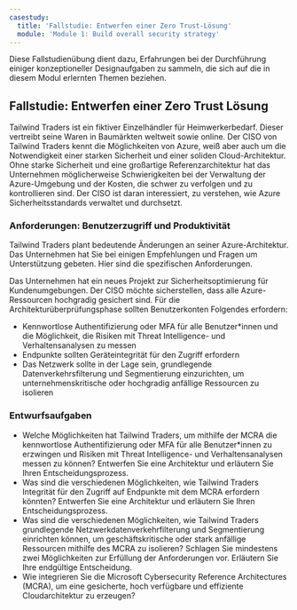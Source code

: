 ```yaml
---
casestudy:
  title: 'Fallstudie: Entwerfen einer Zero Trust-Lösung'
  module: 'Module 1: Build overall security strategy'
---
```


Diese Fallstudienübung dient dazu, Erfahrungen bei der Durchführung einiger konzeptioneller Designaufgaben zu sammeln, die sich auf die in diesem Modul erlernten Themen beziehen.

## Fallstudie: Entwerfen einer Zero Trust Lösung

Tailwind Traders ist ein fiktiver Einzelhändler für Heimwerkerbedarf. Dieser vertreibt seine Waren in Baumärkten weltweit sowie online. Der CISO von Tailwind Traders kennt die Möglichkeiten von Azure, weiß aber auch um die Notwendigkeit einer starken Sicherheit und einer soliden Cloud-Architektur. Ohne starke Sicherheit und eine großartige Referenzarchitektur hat das Unternehmen möglicherweise Schwierigkeiten bei der Verwaltung der Azure-Umgebung und der Kosten, die schwer zu verfolgen und zu kontrollieren sind. Der CISO ist daran interessiert, zu verstehen, wie Azure Sicherheitsstandards verwaltet und durchsetzt.

### Anforderungen: Benutzerzugriff und Produktivität

Tailwind Traders plant bedeutende Änderungen an seiner Azure-Architektur. Das Unternehmen hat Sie bei einigen Empfehlungen und Fragen um Unterstützung gebeten. Hier sind die spezifischen Anforderungen.

Das Unternehmen hat ein neues Projekt zur Sicherheitsoptimierung für Kundenumgebungen. Der CISO möchte sicherstellen, dass alle Azure-Ressourcen hochgradig gesichert sind. Für die Architekturüberprüfungsphase sollten Benutzerkonten Folgendes erfordern:

- Kennwortlose Authentifizierung oder MFA für alle Benutzer*innen und die Möglichkeit, die Risiken mit Threat Intelligence- und Verhaltensanalysen zu messen
- Endpunkte sollten Geräteintegrität für den Zugriff erfordern
- Das Netzwerk sollte in der Lage sein, grundlegende Datenverkehrsfilterung und Segmentierung einzurichten, um unternehmenskritische oder hochgradig anfällige Ressourcen zu isolieren

### Entwurfsaufgaben

* Welche Möglichkeiten hat Tailwind Traders, um mithilfe der MCRA die kennwortlose Authentifizierung oder MFA für alle Benutzer*innen zu erzwingen und Risiken mit Threat Intelligence- und Verhaltensanalysen messen zu können? Entwerfen Sie eine Architektur und erläutern Sie Ihren Entscheidungsprozess.
* Was sind die verschiedenen Möglichkeiten, wie Tailwind Traders Integrität für den Zugriff auf Endpunkte mit dem MCRA erfordern könnten? Entwerfen Sie eine Architektur und erläutern Sie Ihren Entscheidungsprozess.
* Was sind die verschiedenen Möglichkeiten, wie Tailwind Traders grundlegende Netzwerkdatenverkehrfilterung und Segmentierung einrichten können, um geschäftskritische oder stark anfällige Ressourcen mithilfe des MCRA zu isolieren? Schlagen Sie mindestens zwei Möglichkeiten zur Erfüllung der Anforderungen vor. Erläutern Sie Ihre endgültige Entscheidung.
* Wie integrieren Sie die Microsoft Cybersecurity Reference Architectures (MCRA), um eine gesicherte, hoch verfügbare und effiziente Cloudarchitektur zu erzeugen?